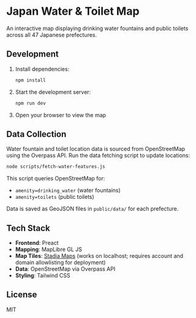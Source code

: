 # Japan Water & Toilet Map

An interactive map displaying drinking water fountains and public toilets across all 47 Japanese prefectures.

## Development

1. Install dependencies:

   ```bash
   npm install
   ```

2. Start the development server:

   ```bash
   npm run dev
   ```

3. Open your browser to view the map

## Data Collection

Water fountain and toilet location data is sourced from OpenStreetMap using the Overpass API. Run the data fetching script to update locations:

```bash
node scripts/fetch-water-features.js
```

This script queries OpenStreetMap for:

- `amenity=drinking_water` (water fountains)
- `amenity=toilets` (public toilets)

Data is saved as GeoJSON files in `public/data/` for each prefecture.

## Tech Stack

- **Frontend**: Preact
- **Mapping**: MapLibre GL JS
- **Map Tiles**: [Stadia Maps](https://stadiamaps.com/products/maps/) (works on localhost; requires account and domain allowlisting for deployment)
- **Data**: OpenStreetMap via Overpass API
- **Styling**: Tailwind CSS

## License

MIT

